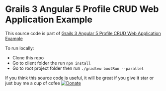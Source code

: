 # Grails 3 Angular 5 Profile CRUD Web Application Example

This source code is part of [Grails 3 Angular 5 Profile CRUD Web Application Example](https://www.djamware.com/post/5a10b5f580aca75eadc12d6c/grails-3-angular-5-profile-crud-web-application-example)

To run locally:

* Clone this repo
* Go to client folder the run `npm install`
* Go to root project folder then run `./gradlew bootRun --parallel`

If you think this source code is useful, it will be great if you give it star or just buy me a cup of cofee [![Donate](https://img.shields.io/badge/Donate-PayPal-green.svg)](https://www.paypal.com/cgi-bin/webscr?cmd=_s-xclick&hosted_button_id=Q5WK24UVWUGBN)
